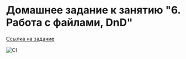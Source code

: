 # Домашнее задание к занятию "6. Работа с файлами, DnD"

[Ссылка на задание](https://github.com/netology-code/ahj-homeworks/tree/AHJ-50/events)

![CI](https://github.com/Artyouhan/Dom-2/actions/workflows/webpack.yml/badge.svg)

